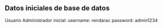 ## Datos iniciales de base de datos
Usuario Administrador inicial: 
username: rendarac
password: admin1234